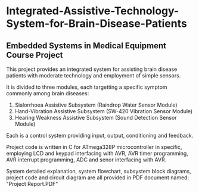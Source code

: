 # Integrated-Assistive-Technology-System-for-Brain-Disease-Patients
## Embedded Systems in Medical Equipment Course Project

This project provides an integrated system for assisting brain disease patients with moderate technology and employment of simple sensors.

It is divided to three modules, each targetting a specific symptom commonly among brain diseases:
1) Sialorrhoea Assistive Subsystem (Raindrop Water Sensor Module)
2) Hand-Vibration Assistive Subsystem (SW-420 Vibration Sensor Module)
3) Hearing Weakness Assistive Subsystem (Sound Detection Sensor Module)

Each is a control system providing input, output, conditioning and feedback. 

Project code is written in C for ATmega328P microcontroller in specific, employing LCD and keypad interfacing with AVR, AVR timer programming, AVR interrupt programming, ADC and senor interfacing with AVR.

System detailed explanation, system flowchart, subsystem block diagrams, project code and circuit diagram are all provided in PDF document named: "Project Report.PDF"
